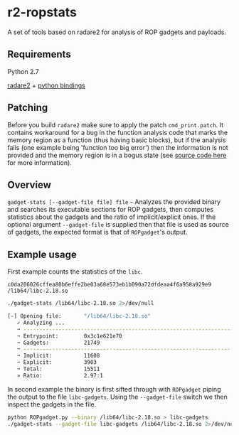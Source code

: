 r2-ropstats
===========

A set of tools based on radare2 for analysis of ROP gadgets and payloads.

## Requirements

Python 2.7

[radare2](https://github.com/radare/radare2) + [python bindings](https://github.com/radare/radare2-bindings)

## Patching

Before you build `radare2` make sure to apply the patch `cmd_print.patch`. It contains workaround for a bug in the function analysis code that marks the memory region as a function (thus having basic blocks), but if the analysis fails (one example being 'function too big error') then the information is not provided and the memory region is in a bogus state (see [source code here](https://github.com/shaded-enmity/r2-ropstats/blob/master/gadget-stats#L80) for more information).

## Overview

`gadget-stats [--gadget-file file] file` - Analyzes the provided binary and searches its executable sections for ROP gadgets, then computes statistics about the gadgets and the ratio of implicit/explicit ones. If the optional argument `--gadget-file` is supplied then that file is used as source of gadgets, the expected format is that of `ROPgadget`'s output.

## Example usage

First example counts the statistics of the `libc`.

```
c0da206026cffea80b6effe2be03a68e573eb1b090a72dfdeaa4f6a958a929e9  /lib64/libc-2.18.so
```

```bash
./gadget-stats /lib64/libc-2.18.so 2>/dev/null

[-] Opening file:       "/lib64/libc-2.18.so"
   ✓ Analyzing ...
   ➙ ----------------------------------------------------------------------
   ➙ Entrypoint:        0x3c1e621e70
   ➙ Gadgets:           21749
   ➙ ----------------------------------------------------------------------
   ➙ Implicit:          11608
   ➙ Explicit:          3903
   ➙ Total:             15511
   » Ratio:             2.97:1
```

In second example the binary is first sifted through with `ROPgadget` piping the output to the file `libc-gadgets`. Using the `--gadget-file` switch we then inspect the gadgets in the file. 

```bash
python ROPgadget.py --binary /lib64/libc-2.18.so > libc-gadgets
./gadget-stats --gadget-file libc-gadgets /lib64/libc-2.18.so 2>/dev/null
```

